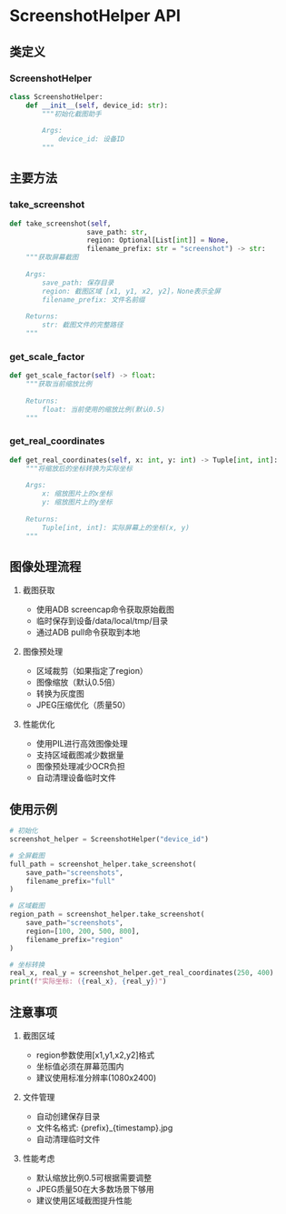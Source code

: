 # ScreenshotHelper API

## 类定义

### ScreenshotHelper
```python
class ScreenshotHelper:
    def __init__(self, device_id: str):
        """初始化截图助手
        
        Args:
            device_id: 设备ID
        """
```

## 主要方法

### take_screenshot
```python
def take_screenshot(self, 
                   save_path: str,
                   region: Optional[List[int]] = None,
                   filename_prefix: str = "screenshot") -> str:
    """获取屏幕截图
    
    Args:
        save_path: 保存目录
        region: 截图区域 [x1, y1, x2, y2]，None表示全屏
        filename_prefix: 文件名前缀
            
    Returns:
        str: 截图文件的完整路径
    """
```

### get_scale_factor
```python
def get_scale_factor(self) -> float:
    """获取当前缩放比例
    
    Returns:
        float: 当前使用的缩放比例(默认0.5)
    """
```

### get_real_coordinates
```python
def get_real_coordinates(self, x: int, y: int) -> Tuple[int, int]:
    """将缩放后的坐标转换为实际坐标
    
    Args:
        x: 缩放图片上的x坐标
        y: 缩放图片上的y坐标
            
    Returns:
        Tuple[int, int]: 实际屏幕上的坐标(x, y)
    """
```

## 图像处理流程

1. 截图获取
   - 使用ADB screencap命令获取原始截图
   - 临时保存到设备/data/local/tmp/目录
   - 通过ADB pull命令获取到本地

2. 图像预处理
   - 区域裁剪（如果指定了region）
   - 图像缩放（默认0.5倍）
   - 转换为灰度图
   - JPEG压缩优化（质量50）

3. 性能优化
   - 使用PIL进行高效图像处理
   - 支持区域截图减少数据量
   - 图像预处理减少OCR负担
   - 自动清理设备临时文件

## 使用示例

```python
# 初始化
screenshot_helper = ScreenshotHelper("device_id")

# 全屏截图
full_path = screenshot_helper.take_screenshot(
    save_path="screenshots",
    filename_prefix="full"
)

# 区域截图
region_path = screenshot_helper.take_screenshot(
    save_path="screenshots",
    region=[100, 200, 500, 800],
    filename_prefix="region"
)

# 坐标转换
real_x, real_y = screenshot_helper.get_real_coordinates(250, 400)
print(f"实际坐标: ({real_x}, {real_y})")
```

## 注意事项

1. 截图区域
   - region参数使用[x1,y1,x2,y2]格式
   - 坐标值必须在屏幕范围内
   - 建议使用标准分辨率(1080x2400)

2. 文件管理
   - 自动创建保存目录
   - 文件名格式: {prefix}_{timestamp}.jpg
   - 自动清理临时文件

3. 性能考虑
   - 默认缩放比例0.5可根据需要调整
   - JPEG质量50在大多数场景下够用
   - 建议使用区域截图提升性能